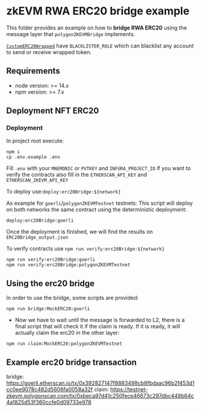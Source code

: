 # zkEVM RWA ERC20 bridge example

This folder provides an example on how to **bridge RWA ERC20** using the message layer that `polygonZKEVMBridge` implements.

[`CustomERC20Wrapped`](./contracts/mocks/CustomERC20Wrapped.sol) have `BLACKLISTER_ROLE` which can blacklist any account to send or receive wrapped token.

## Requirements

- node version: >= 14.x
- npm version: >= 7.x

## Deployment NFT ERC20

### Deployment

In project root execute:

```
npm i
cp .env.example .env
```

Fill `.env` with your `MNEMONIC` or `PVTKEY` and `INFURA_PROJECT_ID`
If you want to verify the contracts also fill in the `ETHERSCAN_API_KEY` and `ETHERSCAN_ZKEVM_API_KEY`

To deploy use:`deploy:erc20Bridge:${network}`

As example for `goerli`/`polygonZKEVMTestnet` testnets:
This script will deploy on both networks the same contract using the deterministic deployment:

```
deploy:erc20Bridge:goerli
```

Once the deployment is finished, we will find the results on `ERC20Bridge_output.json`

To verify contracts use `npm run verify:erc20Bridge:${network}`

```
npm run verify:erc20Bridge:goerli
npm run verify:erc20Bridge:polygonZKEVMTestnet
```

## Using the erc20 bridge

In order to use the bridge, some scripts are provided:

```
npm run bridge:MockERC20:goerli
```

- Now we have to wait until the message is forwarded to L2, there is a final script that will check it if the claim is ready. If it is ready, it will actually claim the erc20 in the other layer:

```
npm run claim:MockERC20:polygonZKEVMTestnet
```

## Example erc20 bridge transaction

bridge: https://goerli.etherscan.io/tx/0x392827147f8883498cb8fbdaac96b2f453d1cc0ee9078c482d5606fa0058a32f
claim: https://testnet-zkevm.polygonscan.com/tx/0xbeca97d41c250fece46673c297dbc448b64c4a1825d53f360ccfe0d09733e978
